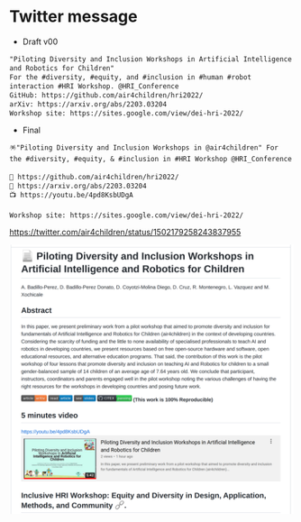 # Twitter message

* Draft v00
```
"Piloting Diversity and Inclusion Workshops in Artificial Intelligence and Robotics for Children"
For the #diversity, #equity, and #inclusion in #human #robot interaction #HRI Workshop. @HRI_Conference 
GitHub: https://github.com/air4children/hri2022/
arXiv: https://arxiv.org/abs/2203.03204 
Workshop site: https://sites.google.com/view/dei-hri-2022/ 
```
* Final
```
🪅"Piloting Diversity and Inclusion Workshops in @air4children" For the #diversity, #equity, & #inclusion in #HRI Workshop @HRI_Conference 

🐙 https://github.com/air4children/hri2022/
📰 https://arxiv.org/abs/2203.03204 
📺 https://youtu.be/4pd8KsbUDgA 

Workshop site: https://sites.google.com/view/dei-hri-2022/ 
```
https://twitter.com/air4children/status/1502179258243837955





![fig](gh-repo-screenshoot.png)
